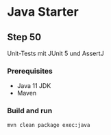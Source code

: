 # Java Starter #

## Step 50

Unit-Tests mit JUnit 5 und AssertJ

### Prerequisites
- Java 11 JDK
- Maven

### Build and run

```shell
mvn clean package exec:java
```
